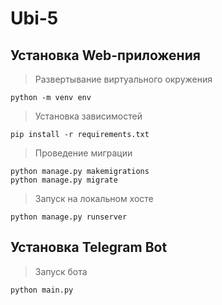 # Ubi-5
## Установка Web-приложения

> Развертывание виртуального окружения

```shell
python -m venv env
```
> Установка зависимостей
```shell
pip install -r requirements.txt
```

> Проведение миграции

```shell
python manage.py makemigrations
python manage.py migrate
```

> Запуск на локальном хосте
```shell
python manage.py runserver
```

## Установка Telegram Bot

> Запуск бота

```shell
python main.py
```